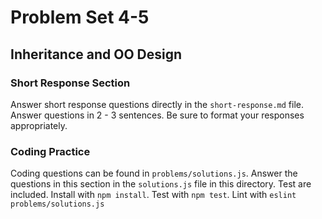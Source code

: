 # Problem Set 4-5
## Inheritance and OO Design

### Short Response Section
Answer short response questions directly in the `short-response.md` file. Answer questions in 2 - 3 sentences. Be sure to format your responses appropriately.

### Coding Practice
Coding questions can be found in `problems/solutions.js`. Answer the questions in this section in the `solutions.js` file in this directory. Test are included. Install with `npm install`. Test with `npm test`. Lint with `eslint problems/solutions.js`

